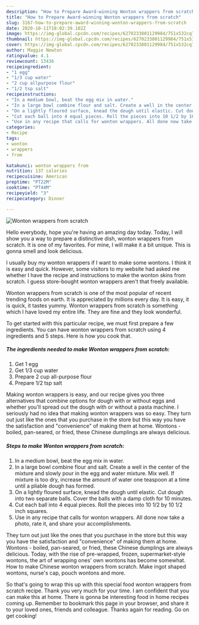 ```yaml
---
description: "How to Prepare Award-winning Wonton wrappers from scratch"
title: "How to Prepare Award-winning Wonton wrappers from scratch"
slug: 3167-how-to-prepare-award-winning-wonton-wrappers-from-scratch
date: 2020-10-11T18:02:39.102Z
image: https://img-global.cpcdn.com/recipes/6270233801129984/751x532cq70/wonton-wrappers-from-scratch-recipe-main-photo.jpg
thumbnail: https://img-global.cpcdn.com/recipes/6270233801129984/751x532cq70/wonton-wrappers-from-scratch-recipe-main-photo.jpg
cover: https://img-global.cpcdn.com/recipes/6270233801129984/751x532cq70/wonton-wrappers-from-scratch-recipe-main-photo.jpg
author: Maggie Newton
ratingvalue: 4.1
reviewcount: 13436
recipeingredient:
- "1 egg"
- "1/3 cup water"
- "2 cup allpurpose flour"
- "1/2 tsp salt"
recipeinstructions:
- "In a medium bowl, beat the egg mix in water."
- "In a large bowl combine flour and salt. Create a well in the center of the mixture and slowly pour in the egg and water mixture. Mix well. If mixture is too dry, increase the amount of water one teaspoon at a time until a pliable dough has formed."
- "On a lightly floured surface, knead the dough until elastic. Cut dough into two separate balls. Cover the balls with a damp cloth for 10 minutes."
- "Cut each ball into 4 equal pieces. Roll the pieces into 10 1/2 by 10 1/2 inch squares."
- "Use in any recipe that calls for wonton wrappers. All done now take a photo, rate it, and share your accomplishments."
categories:
- Recipe
tags:
- wonton
- wrappers
- from

katakunci: wonton wrappers from 
nutrition: 137 calories
recipecuisine: American
preptime: "PT22M"
cooktime: "PT44M"
recipeyield: "3"
recipecategory: Dinner

---
```



![Wonton wrappers from scratch](https://img-global.cpcdn.com/recipes/6270233801129984/751x532cq70/wonton-wrappers-from-scratch-recipe-main-photo.jpg)

Hello everybody, hope you're having an amazing day today. Today, I will show you a way to prepare a distinctive dish, wonton wrappers from scratch. It is one of my favorites. For mine, I will make it a bit unique. This is gonna smell and look delicious.

I usually buy my wonton wrappers if I want to make some wontons. I think it is easy and quick. However, some visitors to my website had asked me whether I have the recipe and instructions to make the wonton skins from scratch. I guess store-bought wonton wrappers aren&#39;t that freely available.

Wonton wrappers from scratch is one of the most popular of recent trending foods on earth. It is appreciated by millions every day. It is easy, it is quick, it tastes yummy. Wonton wrappers from scratch is something which I have loved my entire life. They are fine and they look wonderful.


To get started with this particular recipe, we must first prepare a few ingredients. You can have wonton wrappers from scratch using 4 ingredients and 5 steps. Here is how you cook that.

<!--inarticleads1-->

##### The ingredients needed to make Wonton wrappers from scratch:

1. Get 1 egg
1. Get 1/3 cup water
1. Prepare 2 cup all-purpose flour
1. Prepare 1/2 tsp salt


Making wonton wrappers is easy, and our recipe gives you three alternatives that combine options for dough with or without eggs and whether you&#39;ll spread out the dough with or without a pasta machine. I seriously had no idea that making wonton wrappers was so easy. They turn out just like the ones that you purchase in the store but this way you have the satisfaction and &#34;convenience&#34; of making them at home. Wontons - boiled, pan-seared, or fried, these Chinese dumplings are always delicious. 

<!--inarticleads2-->

##### Steps to make Wonton wrappers from scratch:

1. In a medium bowl, beat the egg mix in water.
1. In a large bowl combine flour and salt. Create a well in the center of the mixture and slowly pour in the egg and water mixture. Mix well. If mixture is too dry, increase the amount of water one teaspoon at a time until a pliable dough has formed.
1. On a lightly floured surface, knead the dough until elastic. Cut dough into two separate balls. Cover the balls with a damp cloth for 10 minutes.
1. Cut each ball into 4 equal pieces. Roll the pieces into 10 1/2 by 10 1/2 inch squares.
1. Use in any recipe that calls for wonton wrappers. All done now take a photo, rate it, and share your accomplishments.


They turn out just like the ones that you purchase in the store but this way you have the satisfaction and &#34;convenience&#34; of making them at home. Wontons - boiled, pan-seared, or fried, these Chinese dumplings are always delicious. Today, with the rise of pre-wrapped, frozen, supermarket-style wontons, the art of wrapping ones&#39; own wontons has become somewhat. How to make Chinese wonton wrappers from scratch. Make ingot shaped wontons, nurse&#39;s cap, pouch wontons and more. 

So that's going to wrap this up with this special food wonton wrappers from scratch recipe. Thank you very much for your time. I am confident that you can make this at home. There is gonna be interesting food in home recipes coming up. Remember to bookmark this page in your browser, and share it to your loved ones, friends and colleague. Thanks again for reading. Go on get cooking!
